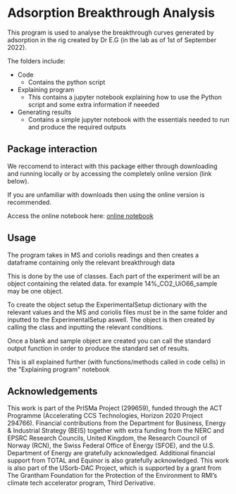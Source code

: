 # Adsorption Breakthrough Analysis 

This program is used to analyse the breakthrough curves generated by adsorption in the rig created by Dr E.G (in the lab as of 1st of September 2022).

The folders include:

* Code
  * Contains the python script
* Explaining program 
  * This contains a jupyter notebook explaining how to use the Python script and some extra information if neeeded
* Generating results
  * Contains a simple jupyter notebook with the essentials needed to run and produce the required outputs

## Package interaction

We reccomend to interact with this package either through downloading and running locally or by accessing the completely online version (link below).

If you are unfamiliar with downloads then using the online version is recommended.

Access the online notebook here: [online notebook](https://deepnote.com/workspace/fmcil-1f244322-b560-46a9-bfe3-cb29fad834c7/project/AdsorptionBreakthroughAnalysis-06bd4f69-f127-42b0-bbc2-792ba35155d4/%2FExplaining_program.ipynb)

## Usage 

The program takes in MS and coriolis readings and then creates a dataframe containing only the relevant breakthrough data

This is done by the use of classes. Each part of the experiment will be an object containing the related data. for example 14%_CO2_UiO66_sample may be one object.

To create the object setup the ExperimentalSetup dictionary with the relevant values and the MS and coriolis files must be in the same folder and inputted to the ExperimentalSetup aswell. The object is then created by calling the class and inputting the relevant conditions.

Once a blank and sample object are created you can call the standard output function in order to produce the standard set of results.

This is all explained further (with functions/methods called in code cells) in the "Explaining program" notebook

## Acknowledgements

This work is part of the PrISMa Project (299659), funded through the ACT Programme (Accelerating CCS Technologies, Horizon 2020 Project 294766). Financial contributions from the Department for Business, Energy & Industrial Strategy (BEIS) together with extra funding from the NERC and EPSRC Research Councils, United Kingdom, the Research Council of Norway (RCN), the Swiss Federal Office of Energy (SFOE), and the U.S. Department of Energy are gratefully acknowledged. Additional financial support from TOTAL and Equinor is also gratefully acknowledged. This work is also part of the USorb-DAC Project, which is supported by a grant from The Grantham Foundation for the Protection of the Environment to RMI’s climate tech accelerator program, Third Derivative.

